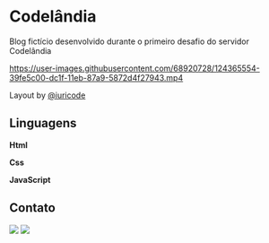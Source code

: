 <h1> Codelândia </h1>
<p>Blog fictício desenvolvido durante o primeiro desafio do servidor Codelândia</p>

https://user-images.githubusercontent.com/68920728/124365554-39fe5c00-dc1f-11eb-87a9-5872d4f27943.mp4

<p>Layout by <a href="https://github.com/iuricode">@iuricode</a></p>

<h2> Linguagens </h2>
<p> <strong>Html</strong> </p>
<p> <strong>Css</strong> </p>
<p> <strong>JavaScript</strong> </p>

<h2> Contato </h2>
<p>
  <a href="https://www.instagram.com/elison__martins/" alt="Instagram">
  <img src="https://img.shields.io/badge/-Instagram-DF0174?style=for-the-badge&logo=instagram&logoColor=white&link=https://www.instagram.com/elison__martins/"/></a>
  
  <a href="https://www.linkedin.com/in/elison-martins/" alt="Linkedin">
  <img src="https://img.shields.io/badge/-Linkedin-0e76a8?style=for-the-badge&logo=Linkedin&logoColor=white&link=https://www.linkedin.com/in/elison-martins/" /></a>
</p>  

